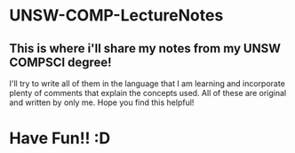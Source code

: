 # UNSW-COMP-LectureNotes

## This is where i'll share my notes from my UNSW COMPSCI degree!

I'll try to write all of them in the language that I am learning and incorporate plenty of comments that explain the concepts used. 
All of these are original and written by only me. Hope you find this helpful!

# Have Fun!! :D
